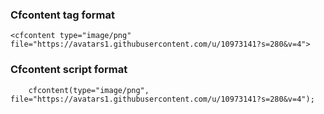 ### Cfcontent tag format

```lucee+trycf
<cfcontent type="image/png" file="https://avatars1.githubusercontent.com/u/10973141?s=280&v=4">
```
### Cfcontent script format

```luceescript+trycf
    cfcontent(type="image/png", file="https://avatars1.githubusercontent.com/u/10973141?s=280&v=4");
```
